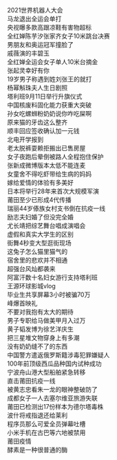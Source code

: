 2021世界机器人大会  
马龙退出全运会单打  
央视曝多款高跟凉鞋有害物超标  
全红婵陈芋汐张家齐女子10米跳台决赛  
男朋友和奥运冠军撞脸了  
戚薇演的丰碧玉  
全红婵全运会女子单人10米台摘金  
张起灵幸好有你  
19岁男子称遇到姓刘张王的就打  
杨幂斛珠夫人生日剧照  
塔利班9月11日举行升旗仪式  
中国核废料固化能力获重大突破  
孙女吃螺蛳粉奶奶说你咋吃屎啊  
原来猫的牙齿这么整齐  
顺丰回应签收确认加一元钱  
北电开学报到  
老太脱裤耍赖拒搬出已售房屋  
女子夜跑后晕倒被路人全程抱住保护  
张新成微博版本太低不能连麦  
女童舍不得吃虾带给生病的妈妈  
嫁给爱情的体验有多美好  
日本将举行28年来首次大规模军演  
莆田至少已形成4代传播  
瑞丽44岁傣族女村支书倒在抗疫一线  
励志夫妇婚了但没完全婚  
尤长靖把综艺舞台唱成演唱会  
虚假和真实大学生的区别  
街舞4秒变大型逛街现场  
这兔子怎么猫里猫气的  
宿舍里的悲欢并不相通  
超强台风灿都袭来  
阿富汗数十名妇女游行支持塔利班  
王源环球影城vlog  
毕业生共享屏幕3小时被骗70万  
峰爆首映礼  
不要对我抱有太大的期待  
男子专职给马做美甲月入过万  
黄子韬发博为徐艺洋庆生  
把三星堆文物穿身上有多潮  
没有奶奶缝不了的东西  
中国警方遣返俄罗斯籍涉毒犯罪嫌疑人  
100年前顶级西瓜品种国内试种成功  
宁波舟山港大型船舶紧急转移  
直击莆田抗疫一线  
被黄志忠看朱一龙的眼神整破防了  
成都女子一人去塞尔维亚旅游失联  
莆田已检测出17份样本为德尔塔毒株  
波什将戒指退还给莱利  
程序员那么可爱全员弹幕吐槽  
小米手机在古巴等六地被禁用  
莆田疫情  
酵素是一种很普通的酶  
